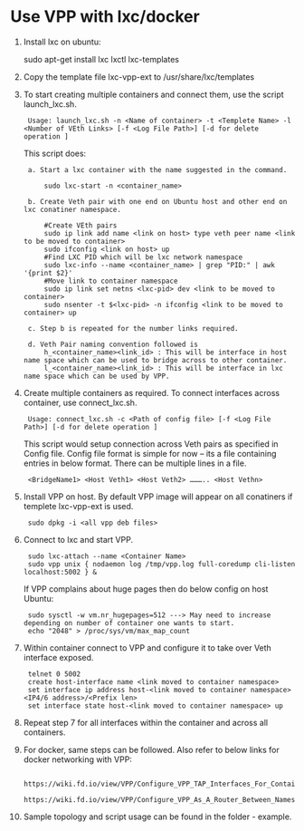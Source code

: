 # Use VPP with lxc/docker

1. Install lxc on ubuntu:
    

    sudo apt-get install lxc lxctl lxc-templates

2. Copy the template file lxc-vpp-ext to /usr/share/lxc/templates
3. To start creating multiple containers and connect them, use the script launch_lxc.sh. 
	
        Usage: launch_lxc.sh -n <Name of container> -t <Templete Name> -l <Number of VEth Links> [-f <Log File Path>] [-d for delete operation ]

	This script does:

		a. Start a lxc container with the name suggested in the command.
			
			sudo lxc-start -n <container_name>

		b. Create Veth pair with one end on Ubuntu host and other end on lxc conatiner namespace.

			#Create VEth pairs
			sudo ip link add name <link on host> type veth peer name <link to be moved to container>
			sudo ifconfig <link on host> up
			#Find LXC PID which will be lxc network namespace
			sudo lxc-info --name <container_name> | grep "PID:" | awk '{print $2}'
			#Move link to container namespace
			sudo ip link set netns <lxc-pid> dev <link to be moved to container>
			sudo nsenter -t $<lxc-pid> -n ifconfig <link to be moved to container> up

		c. Step b is repeated for the number links required.

		d. Veth Pair naming convention followed is 
			h_<container_name><link_id> : This will be interface in host name space which can be used to bridge across to other container.
			l_<container_name><link_id> : This will be interface in lxc name space which can be used by VPP.

4. Create multiple containers as required. To connect interfaces across container, use connect_lxc.sh.

        Usage: connect_lxc.sh -c <Path of config file> [-f <Log File Path>] [-d for delete operation ]

	This script would setup connection across Veth pairs as specified in Config file. Config file format is simple for now – its a file containing entries in below format. There can be multiple lines in a file.
 
        <BridgeName1> <Host Veth1> <Host Veth2> ……….. <Host Vethn>

5. Install VPP on host. By default VPP image will appear on all conatiners if templete lxc-vpp-ext is used.
	
        sudo dpkg -i <all vpp deb files>

6. Connect to lxc and start VPP.

	    sudo lxc-attach --name <Container Name>
	    sudo vpp unix { nodaemon log /tmp/vpp.log full-coredump cli-listen localhost:5002 } &

	If VPP complains about huge pages then do below config on host Ubuntu:
	
	    sudo sysctl -w vm.nr_hugepages=512 ---> May need to increase depending on number of container one wants to start.
	    echo "2048" > /proc/sys/vm/max_map_count

7. Within container connect to VPP and configure it to take over Veth interface exposed.
        
        telnet 0 5002
	    create host-interface name <link moved to container namespace>
        set interface ip address host-<link moved to container namespace> <IP4/6 address>/<Prefix len>
        set interface state host-<link moved to container namespace> up


8. Repeat step 7 for all interfaces within the container and across all containers.

9. For docker, same steps can be followed. Also refer to below links for docker networking with VPP:

        https://wiki.fd.io/view/VPP/Configure_VPP_TAP_Interfaces_For_Container_Routing
        https://wiki.fd.io/view/VPP/Configure_VPP_As_A_Router_Between_Namespaces

10. Sample topology and script usage can be found in the folder - example.
